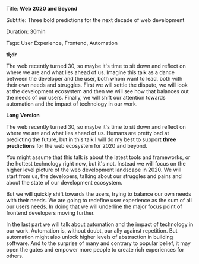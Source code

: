 Title: **Web 2020 and Beyond**

Subtitle: Three bold predictions for the next decade of web development

Duration: 30min

Tags: User Experience, Frontend, Automation

**tl;dr**

The web recently turned 30, so maybe it's time to sit down and reflect on where we are and what lies ahead of us. Imagine this talk as a dance between the developer and the user, both whom want to lead, both with their own needs and struggles. First we will settle the dispute, we will look at the development ecosystem and then we will see how that balances out the needs of our users. Finally, we will shift our attention towards automation and the impact of technology in our work.

**Long Version**

The web recently turned 30, so maybe it's time to sit down and reflect on where we are and what lies ahead of us. Humans are pretty bad at predicting the future, but in this talk I will do my best to support **three predictions** for the web ecosystem for 2020 and beyond.  

You might assume that this talk is about the latest tools and frameworks, or the hottest technology right now, but it's not. Instead we will focus on the higher level picture of the web development landscape in 2020. We will start from us, the developers, talking about our struggles and pains and about the state of our development ecosystem. 

But we will quickly shift towards the users, trying to balance our own needs with their needs. We are going to redefine user experience as the sum of all our users needs. In doing that we will underline the major focus point of frontend developers moving further.

In the last part we will talk about automation and the impact of technology in our work. Automation is, without doubt, our ally against repetition. But automation might also unlock higher levels of abstraction in building software. And to the surprise of many and contrary to popular belief, it may open the gates and empower more people to create rich experiences for others.

